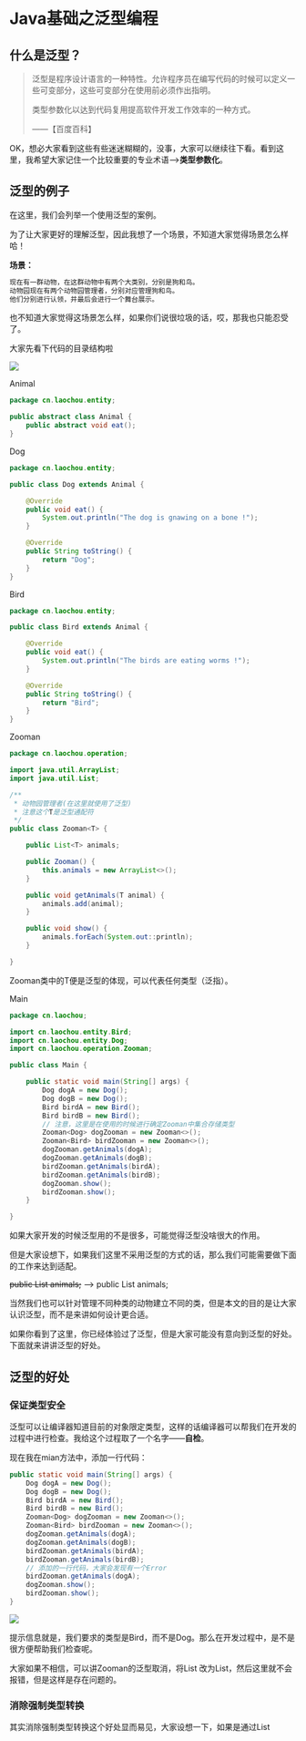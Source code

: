 # Java基础之泛型编程

## 什么是泛型？

> 泛型是程序设计语言的一种特性。允许程序员在编写代码的时候可以定义一些可变部分，这些可变部分在使用前必须作出指明。
>
> 类型参数化以达到代码复用提高软件开发工作效率的一种方式。
>
> ——【百度百科】

OK，想必大家看到这些有些迷迷糊糊的，没事，大家可以继续往下看。看到这里，我希望大家记住一个比较重要的专业术语——>**类型参数化**。

## 泛型的例子

在这里，我们会列举一个使用泛型的案例。

为了让大家更好的理解泛型，因此我想了一个场景，不知道大家觉得场景怎么样哈！

**场景：**

```txt
现在有一群动物，在这群动物中有两个大类别，分别是狗和鸟。
动物园现在有两个动物园管理者，分别对应管理狗和鸟。
他们分别进行认领，并最后会进行一个舞台展示。
```

也不知道大家觉得这场景怎么样，如果你们说很垃圾的话，哎，那我也只能忍受了。

大家先看下代码的目录结构啦

![](http://luckylaochou.gitee.io/photo/Java基础之泛型编程篇/代码结构.png)

Animal

```java
package cn.laochou.entity;

public abstract class Animal {
    public abstract void eat();
}
```

Dog

```java
package cn.laochou.entity;

public class Dog extends Animal {

    @Override
    public void eat() {
        System.out.println("The dog is gnawing on a bone !");
    }

    @Override
    public String toString() {
        return "Dog";
    }
}
```

Bird

```java
package cn.laochou.entity;

public class Bird extends Animal {

    @Override
    public void eat() {
        System.out.println("The birds are eating worms !");
    }

    @Override
    public String toString() {
        return "Bird";
    }
}

```

Zooman

```java
package cn.laochou.operation;

import java.util.ArrayList;
import java.util.List;

/**
 * 动物园管理者(在这里就使用了泛型)
 * 注意这个T是泛型通配符
 */
public class Zooman<T> {

    public List<T> animals;

    public Zooman() {
        this.animals = new ArrayList<>();
    }

    public void getAnimals(T animal) {
        animals.add(animal);
    }

    public void show() {
        animals.forEach(System.out::println);
    }

}

```

Zooman类中的T便是泛型的体现，可以代表任何类型（泛指）。

Main

```java
package cn.laochou;

import cn.laochou.entity.Bird;
import cn.laochou.entity.Dog;
import cn.laochou.operation.Zooman;

public class Main {

    public static void main(String[] args) {
        Dog dogA = new Dog();
        Dog dogB = new Dog();
        Bird birdA = new Bird();
        Bird birdB = new Bird();
        // 注意，这里是在使用的时候进行确定Zooman中集合存储类型
        Zooman<Dog> dogZooman = new Zooman<>();
        Zooman<Bird> birdZooman = new Zooman<>();
        dogZooman.getAnimals(dogA);
        dogZooman.getAnimals(dogB);
        birdZooman.getAnimals(birdA);
        birdZooman.getAnimals(birdB);
        dogZooman.show();
        birdZooman.show();
    }

}

```

如果大家开发的时候泛型用的不是很多，可能觉得泛型没啥很大的作用。

但是大家设想下，如果我们这里不采用泛型的方式的话，那么我们可能需要做下面的工作来达到适配。

~~public List<T> animals;~~ ——> public List<Object> animals;

当然我们也可以针对管理不同种类的动物建立不同的类，但是本文的目的是让大家认识泛型，而不是来讲如何设计更合适。

如果你看到了这里，你已经体验过了泛型，但是大家可能没有意向到泛型的好处。下面就来讲讲泛型的好处。

## 泛型的好处

### 保证类型安全

泛型可以让编译器知道目前的对象限定类型，这样的话编译器可以帮我们在开发的过程中进行检查。我给这个过程取了一个名字——**自检**。

现在我在mian方法中，添加一行代码：

```java
public static void main(String[] args) {
    Dog dogA = new Dog();
    Dog dogB = new Dog();
    Bird birdA = new Bird();
    Bird birdB = new Bird();
    Zooman<Dog> dogZooman = new Zooman<>();
    Zooman<Bird> birdZooman = new Zooman<>();
    dogZooman.getAnimals(dogA);
    dogZooman.getAnimals(dogB);
    birdZooman.getAnimals(birdA);
    birdZooman.getAnimals(birdB);
    // 添加的一行代码，大家会发现有一个Error
    birdZooman.getAnimals(dogA);
    dogZooman.show();
    birdZooman.show();
}
```

![](http://luckylaochou.gitee.io/photo/Java基础之泛型编程篇/类型自检.png)

提示信息就是，我们要求的类型是Bird，而不是Dog。那么在开发过程中，是不是很方便帮助我们检查呢。

大家如果不相信，可以讲Zooman的泛型取消，将List<T> 改为List<Object>，然后这里就不会报错，但是这样是存在问题的。

### 消除强制类型转换

其实消除强制类型转换这个好处显而易见，大家设想一下，如果是通过List<Object>来进行存储的，那么从两种动物管理员，那么遍历并通过相对应的类型接收是需要类型转换的（不信大家可以一试）。

但是通过泛型，是无需进行类型转换的，取出及用

```java
public static void main(String[] args) {
    Dog dogA = new Dog();
    Dog dogB = new Dog();
    Bird birdA = new Bird();
    Bird birdB = new Bird();
    Zooman<Dog> dogZooman = new Zooman<>();
    Zooman<Bird> birdZooman = new Zooman<>();
    dogZooman.getAnimals(dogA);
    dogZooman.getAnimals(dogB);
    birdZooman.getAnimals(birdA);
    birdZooman.getAnimals(birdB);
    dogZooman.show();
    birdZooman.show();
	
    // 这是我额外加的循环结构，Bird同理。
    // 在这里是没有做类型转换的，但是如果我们Zooman类采用了List<Object>是需要强转的
    // 类型强转也是存在风险的。
    for(int i = 0; i < dogZooman.animals.size(); i++) {
        // 如果是List<Object> 在这里就需要通过(Dog) 进行强转
        Dog dog = dogZooman.animals.get(i);
        System.out.println(dog);
    }
}
```

## 泛型通配符

从上面可以看到，我们在Zooman类中使用了泛型通配符（T），其实泛型通配符并没有规定是什么。在我们的开发过程中或者阅读源码的过程中，会碰见很多不同的通配符，比如T，E，K，V等等，但是为了代码的阅读性，我们会有一些约束。

通常情况下你所看到的泛型通配符都是有一定含义的。

T ：Type（类型）

E ：Element（元素）

K ：Key（键）

V ：Value（值）所以K，V一般都使用在键值对的场景下

? ：表示不确定的类型，注意而T代表的是一个类型

### 无界通配符 ？

? 其实就是无界通配符。

因为在写代码的时候，很多时候，你并不能知道传过去的类型，因此必须使用无界通配符进行适配。

OK，为了让大家理解的更加清楚，我在之前的场景加了一个小细节

随意一个动物管理员都可以跟任何动物洗澡，我们在Zooman类中增加了一个函数

```java
public static void wish(List<?> animals) {
    System.out.println("给动物洗澡" + Arrays.toString(animals.toArray()));
}
```

在这里就使用到了无界通配符，因为谁都不知道是给哪些动物洗澡，可能是狗动物管理员给小鸟洗澡呢。

我们在主方法的代码块后面加入这一行代码

```java
// 狗动物管理员给鸟类洗澡
dogZooman.wish(birdZooman.animals);
```

想必大家看到这些，应该就能理解了（场景都是编纂的，主要是让大家认识认识泛型）

### 上届通配符 <? extends T>

OK，很明显的 extends关键词。extends大家应该都知道是继承的意思，那么 ? extends T的意思就是 此参数类型是T或者是T的子类。

就比如动物管理者的wish方法，其实也可以这样写。为什么？因为我们的 Dog类和Bird类都继承了Animal类。

```java
public static void wish(List<? extends Animal> animals) {
	System.out.println("给动物洗澡" + Arrays.toString(animals.toArray()));
}
```

### 下届通配符 <? super T>

super，如果大家在子类中调用父类的方法，应该知道super代表的是什么。理解的话，可以讲super作为父类的一层概念。

那么 ? super T 的意思就是 ? 这个类型是T或者 T的父类。

这与上面的上届通配符，理解起来一毛一样的。

## 类型擦除

泛型信息只存在于代码编译阶段，进入JVM之前，与泛型有关的信息就会被擦除掉。故我们称之为**类型擦除**。

我们来看一个很经典的例子，来证明泛型会被擦除

```java
List<Dog> dogs = new ArrayList<>();
List<Bird> birds = new ArrayList<>();
System.out.println(dogs.getClass() == birds.getClass());
```

最后打印的结果是 <font color="red">true</font>

我们在来看一个使用反射机制来加入元素的例子

```java
List<Dog> dogList = new ArrayList<>();
dogList.add(new Dog());
try {
     Method method = dogList.getClass().getDeclaredMethod("add", Object.class);
     method.invoke(dogList, new Dog());
     method.invoke(dogList, new Bird());
} catch (NoSuchMethodException e) {
     e.printStackTrace();
} catch (IllegalAccessException e) {
     e.printStackTrace();
} catch (InvocationTargetException e) {
     e.printStackTrace();
}
for(Object o : dogList) {
     System.out.println(o);
}
```

如果运行上面代码的话，会发现会成功加入的。

但是可能很多人会说：

你在这段代码中**Method method = dogList.getClass().getDeclaredMethod("add", <font color="red">Object.class</font>);** 使用的是Object.class 方法去获取的，当然加入Bird对象没有问题。如果你换成Dog.class，这样就无法加入Bird对象了。我只能说这位小伙伴太机智了，如果改成Dog.class会抛出异常，因为根本拿不到这个方法。大家可以自己试下。

**如果不设置上限的话，最后的底层都是使用List<Object>来实现的。** 这里也验证了上面为什么使用Object.class的参数列表来反射获取add方法。

**但是如果设置上限的话，那么最后的底层就是采用上线来进行实现的，在这里说上限，大家不太懂。**

<T extends String> 像这种的 String便是上限。如果是这种泛型的话，那么底层就是使用String来实现的。

## 泛型值得注意的地方

#### 泛型不支持Java8大基本类型作为参数类型

如果不知道Java有哪八大基本类型，可以阅读[Java有哪些基本类型]()来Get。

#### 注意接口泛型类型

一个类是无法同时实现同一个接口的两种的参数类型

```java
public interface Flyable<T> {}
public class Bird implements Flyable<Bird>{}
public class Fowl extends Bird implements Flyable<Fowl> {}
```

上面的代码是无法通过编译的，但是如果我们取消掉泛型，是编译通过的。

#### 重载

因为擦除，所以重载方法产生了相同的类型签名

```java
public class method<T, E> {
    void fun(T t) {}
    void fun(E e) {}
}
```

## 泛型在开发过程中的使用

我在这里举一个我在开发中会使用到泛型的例子，想必大家都会用到这个场景。

定制一个API接口返回的实体类。

```java
public class ReturnBody<T> {

    private int code;

    private String message;

    private T data;

    public int getCode() {
        return code;
    }

    public void setCode(int code) {
        this.code = code;
    }

    public String getMessage() {
        return message;
    }

    public void setMessage(String message) {
        this.message = message;
    }

    public T getData() {
        return data;
    }

    public void setData(T data) {
        this.data = data;
    }
}
```

大家可以看到在这个返回实体类中就使用到了泛型，我们可以根据我们需要传输的数据类型来返回。

所以在开发的过程中，使用到泛型还是很常见的呢！

## 最后

好了，本文大概就介绍这么多。希望小伙伴们看完能Get到一些知识。

不知道这种讲述方式大家是否喜欢，可以通过私信告诉FingerDance。

> > 学习路上有FingerDance，不孤单。欢迎[加群（不失联）](https://mp.weixin.qq.com/s/tgIXQdrdKgeA_0kno7I9oQ)！

觉得推文写得还不错的小伙伴，还请点赞、关注、转发支持下。

![](http://luckylaochou.gitee.io/photo/无版权表情包/%E4%B9%88%E4%B9%88%E5%93%92.jpg)

我是老丑，一位又老又丑的少年！我们下期见（下期老丑可能会讲有关简历的一些东西，大家敬请期待）。

<b>往期推荐：</b>  

- [老丑在大学如何赚到"第一桶金"](https://mp.weixin.qq.com/s/qS4U4Tq6-3v9xiluMOD-mg)
- [双非本科拿到阿里和腾讯的Offer？](https://mp.weixin.qq.com/s/lEAN3mYczhZaVQNPrsYOHA)
- [双非本科拿到30w年薪经历了什么？](https://mp.weixin.qq.com/s/lbVHePuUv8WWp2NLUrWxXg)
- [只有快毕业了才有就业压力吗？](https://mp.weixin.qq.com/s/7Unjanm206AfW9J9hTcdAg)
- [BAT TMD 实习好玩吗？](https://mp.weixin.qq.com/s/vbsR-9o1S1vRlvgJJ-7i4Q)

我们是FingerDance，欢迎加入我们！

![](http://luckylaochou.gitee.io/photo/FingerDance.jpg)












